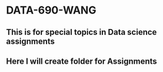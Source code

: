 # DATA-690-WANG

## This is for special topics in Data science assignments

## Here I will create folder for Assignments
